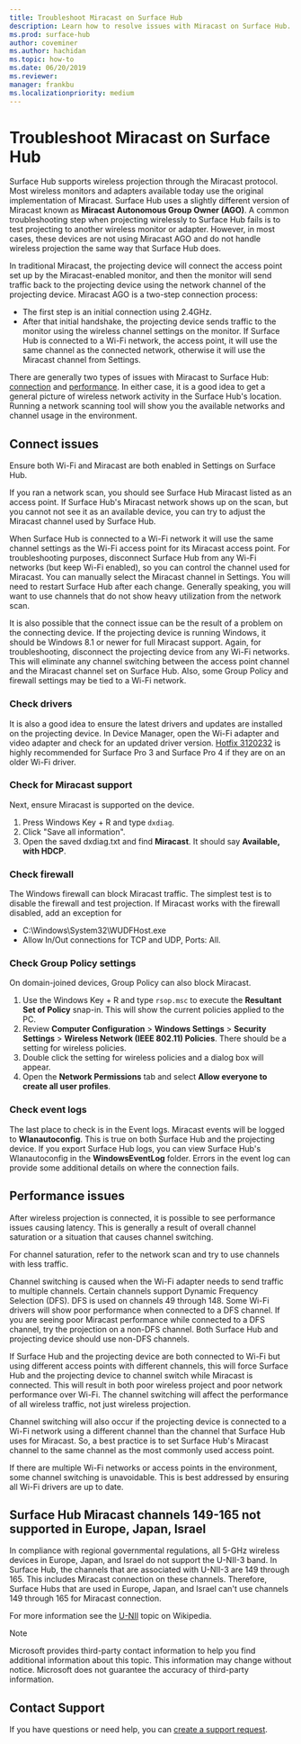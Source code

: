 ```yaml
---
title: Troubleshoot Miracast on Surface Hub
description: Learn how to resolve issues with Miracast on Surface Hub.
ms.prod: surface-hub
author: coveminer
ms.author: hachidan
ms.topic: how-to
ms.date: 06/20/2019
ms.reviewer: 
manager: frankbu
ms.localizationpriority: medium
---
```


# Troubleshoot Miracast on Surface Hub

Surface Hub supports wireless projection through the Miracast protocol. Most wireless monitors and adapters available today use the original implementation of Miracast. Surface Hub uses a slightly different version of Miracast known as **Miracast Autonomous Group Owner (AGO)**. A common troubleshooting step when projecting wirelessly to Surface Hub fails is to test projecting to another wireless monitor or adapter. However, in most cases, these devices are not using Miracast AGO and do not handle wireless projection the same way that Surface Hub does.

In traditional Miracast, the projecting device will connect the access point set up by the Miracast-enabled monitor, and then the monitor will send traffic back to the projecting device using the network channel of the projecting device. Miracast AGO is a two-step connection process:

- The first step is an initial connection using 2.4GHz. 
- After that initial handshake, the projecting device sends traffic to the monitor using the wireless channel settings on the monitor. If Surface Hub is connected to a Wi-Fi network, the access point, it will use the same channel as the connected network, otherwise it will use the Miracast channel from Settings.

There are generally two types of issues with Miracast to Surface Hub: [connection](#connect-issues) and [performance](#performance-issues). In either case, it is a good idea to get a general picture of wireless network activity in the Surface Hub's location. Running a network scanning tool will show you the available networks and channel usage in the environment.

## Connect issues

Ensure both Wi-Fi and Miracast are both enabled in Settings on Surface Hub. 

If you ran a network scan, you should see Surface Hub Miracast listed as an access point. If Surface Hub's Miracast network shows up on the scan, but you cannot not see it as an available device, you can try to adjust the Miracast channel used by Surface Hub. 

When Surface Hub is connected to a Wi-Fi network it will use the same channel settings as the Wi-Fi access point for its Miracast access point. For troubleshooting purposes, disconnect Surface Hub from any Wi-Fi networks (but keep Wi-Fi enabled), so you can control the channel used for Miracast. You can manually select the Miracast channel in Settings. You will need to restart Surface Hub after each change. Generally speaking, you will want to use channels that do not show heavy utilization from the network scan.

It is also possible that the connect issue can be the result of a problem on the connecting device. If the projecting device is running Windows, it should be Windows 8.1 or newer for full Miracast support. Again, for troubleshooting, disconnect the projecting device from any Wi-Fi networks. This will eliminate any channel switching between the access point channel and the Miracast channel set on Surface Hub. Also, some Group Policy and firewall settings may be tied to a Wi-Fi network.

### Check drivers

It is also a good idea to ensure the latest drivers and updates are installed on the projecting device. In Device Manager, open the Wi-Fi adapter and video adapter and check for an updated driver version. [Hotfix 3120232](https://support.microsoft.com/help/3120232/poor-wireless-performance-on-5-ghz-connections-on-surface-pro-3-and-surface-3) is highly recommended for Surface Pro 3 and Surface Pro 4 if they are on an older Wi-Fi driver. 

### Check for Miracast support

Next, ensure Miracast is supported on the device. 

1. Press Windows Key + R and type `dxdiag`. 
2. Click "Save all information". 
3. Open the saved dxdiag.txt and find **Miracast**. It should say **Available, with HDCP**. 

### Check firewall

The Windows firewall can block Miracast traffic. The simplest test is to disable the firewall and test projection. If Miracast works with the firewall disabled, add an exception for

- C:\Windows\System32\WUDFHost.exe
- Allow In/Out connections for TCP and UDP, Ports: All.

### Check Group Policy settings

On domain-joined devices, Group Policy can also block Miracast. 

1. Use the Windows Key + R and type `rsop.msc` to execute the **Resultant Set of Policy** snap-in. This will show the current policies applied to the PC. 
2. Review **Computer Configuration** > **Windows Settings** > **Security Settings** > **Wireless Network (IEEE 802.11) Policies**. There should be a setting for wireless policies. 
3. Double click the setting for wireless policies and a dialog box will appear. 
4. Open the **Network Permissions** tab and select **Allow everyone to create all user profiles**.

### Check event logs

The last place to check is in the Event logs. Miracast events will be logged to **Wlanautoconfig**. This is true on both Surface Hub and the projecting device. If you export Surface Hub logs, you can view Surface Hub's Wlanautoconfig in the **WindowsEventLog** folder. Errors in the event log can provide some additional details on where the connection fails.

## Performance issues

After wireless projection is connected, it is possible to see performance issues causing latency. This is generally a result of overall channel saturation or a situation that causes channel switching. 

For channel saturation, refer to the network scan and try to use channels with less traffic.

Channel switching is caused when the Wi-Fi adapter needs to send traffic to multiple channels. Certain channels support Dynamic Frequency Selection (DFS). DFS is used on channels 49 through 148. Some Wi-Fi drivers will show poor performance when connected to a DFS channel. If you are seeing poor Miracast performance while connected to a DFS channel, try the projection on a non-DFS channel. Both Surface Hub and projecting device should use non-DFS channels.

If Surface Hub and the projecting device are both connected to Wi-Fi but using different access points with different channels, this will force Surface Hub and the projecting device to channel switch while Miracast is connected. This will result in both poor wireless project and poor network performance over Wi-Fi. The channel switching will affect the performance of all wireless traffic, not just wireless projection. 

Channel switching will also occur if the projecting device is connected to a Wi-Fi network using a different channel than the channel that Surface Hub uses for Miracast. So, a best practice is to set Surface Hub's Miracast channel to the same channel as the most commonly used access point. 

If there are multiple Wi-Fi networks or access points in the environment, some channel switching is unavoidable. This is best addressed by ensuring all Wi-Fi drivers are up to date.

## Surface Hub Miracast channels 149-165 not supported in Europe, Japan, Israel

In compliance with regional governmental regulations, all 5-GHz wireless devices in Europe, Japan, and Israel do not support the U-NII-3 band. In Surface Hub, the channels that are associated with U-NII-3 are 149 through 165. This includes Miracast connection on these channels. Therefore, Surface Hubs that are used in Europe, Japan, and Israel can't use channels 149 through 165 for Miracast connection.

For more information see the [U-NII](https://en.wikipedia.org/wiki/U-NII) topic on Wikipedia.

> [!NOTE]
> Microsoft provides third-party contact information to help you find additional information about this topic. This information may change without notice. Microsoft does not guarantee the accuracy of third-party information.

## Contact Support

If you have questions or need help, you can [create a support request](https://support.microsoft.com/supportforbusiness/productselection).
